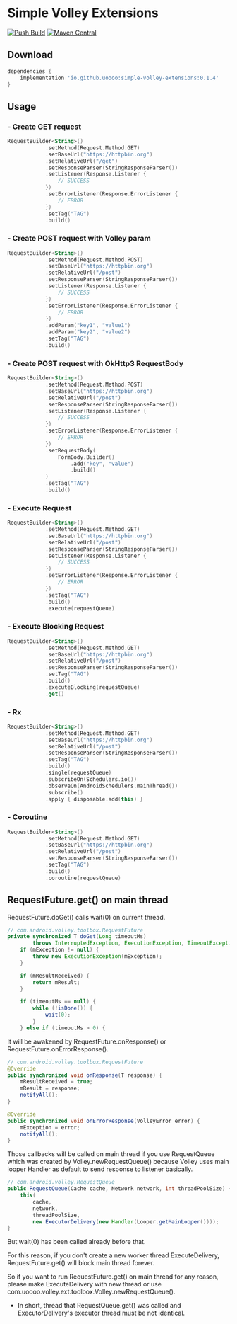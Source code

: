 # Simple Volley Extensions

[![Push Build](https://github.com/uOOOO/simple-volley-extensions/actions/workflows/push-build.yml/badge.svg?event=push)](https://github.com/uOOOO/simple-volley-extensions/actions/workflows/push-build.yml) [![Maven Central](https://maven-badges.herokuapp.com/maven-central/io.github.uoooo/simple-volley-extensions/badge.svg)](https://maven-badges.herokuapp.com/maven-central/io.github.uoooo/simple-volley-extensions)

## Download
```groovy
dependencies {
    implementation 'io.github.uoooo:simple-volley-extensions:0.1.4'
}
```

## Usage

### - Create GET request
```kotlin
RequestBuilder<String>()
            .setMethod(Request.Method.GET)
            .setBaseUrl("https://httpbin.org")
            .setRelativeUrl("/get")
            .setResponseParser(StringResponseParser())
            .setListener(Response.Listener {
                // SUCCESS
            })
            .setErrorListener(Response.ErrorListener {
                // ERROR
            })
            .setTag("TAG")
            .build()
```

### - Create POST request with Volley param
```kotlin
RequestBuilder<String>()
            .setMethod(Request.Method.POST)
            .setBaseUrl("https://httpbin.org")
            .setRelativeUrl("/post")
            .setResponseParser(StringResponseParser())
            .setListener(Response.Listener {
                // SUCCESS
            })
            .setErrorListener(Response.ErrorListener {
                // ERROR
            })
            .addParam("key1", "value1")
            .addParam("key2", "value2")
            .setTag("TAG")
            .build()
```

### - Create POST request with OkHttp3 RequestBody
```kotlin
RequestBuilder<String>()
            .setMethod(Request.Method.POST)
            .setBaseUrl("https://httpbin.org")
            .setRelativeUrl("/post")
            .setResponseParser(StringResponseParser())
            .setListener(Response.Listener {
                // SUCCESS
            })
            .setErrorListener(Response.ErrorListener {
                // ERROR
            })
            .setRequestBody(
                FormBody.Builder()
                    .add("key", "value")
                    .build()
            )
            .setTag("TAG")
            .build()
```

### - Execute Request
```kotlin
RequestBuilder<String>()
            .setMethod(Request.Method.GET)
            .setBaseUrl("https://httpbin.org")
            .setRelativeUrl("/post")
            .setResponseParser(StringResponseParser())
            .setListener(Response.Listener {
                // SUCCESS
            })
            .setErrorListener(Response.ErrorListener {
                // ERROR
            })
            .setTag("TAG")
            .build()
            .execute(requestQueue)
```

### - Execute Blocking Request
```kotlin
RequestBuilder<String>()
            .setMethod(Request.Method.GET)
            .setBaseUrl("https://httpbin.org")
            .setRelativeUrl("/post")
            .setResponseParser(StringResponseParser())
            .setTag("TAG")
            .build()
            .executeBlocking(requestQueue)
            .get()
```

### - Rx
```kotlin
RequestBuilder<String>()
            .setMethod(Request.Method.GET)
            .setBaseUrl("https://httpbin.org")
            .setRelativeUrl("/post")
            .setResponseParser(StringResponseParser())
            .setTag("TAG")
            .build()
            .single(requestQueue)
            .subscribeOn(Schedulers.io())
            .observeOn(AndroidSchedulers.mainThread())
            .subscribe()
            .apply { disposable.add(this) }
```

### - Coroutine
```kotlin
RequestBuilder<String>()
            .setMethod(Request.Method.GET)
            .setBaseUrl("https://httpbin.org")
            .setRelativeUrl("/post")
            .setResponseParser(StringResponseParser())
            .setTag("TAG")
            .build()
            .coroutine(requestQueue)
```

## RequestFuture.get() on main thread

RequestFuture.doGet() calls wait(0) on current thread. 

```java
// com.android.volley.toolbox.RequestFuture
private synchronized T doGet(Long timeoutMs)
        throws InterruptedException, ExecutionException, TimeoutException {
    if (mException != null) {
        throw new ExecutionException(mException);
    }

    if (mResultReceived) {
        return mResult;
    }

    if (timeoutMs == null) {
        while (!isDone()) {
            wait(0);
        }
    } else if (timeoutMs > 0) {
```

It will be awakened by RequestFuture.onResponse() or RequestFuture.onErrorResponse().

```java
// com.android.volley.toolbox.RequestFuture
@Override
public synchronized void onResponse(T response) {
    mResultReceived = true;
    mResult = response;
    notifyAll();
}

@Override
public synchronized void onErrorResponse(VolleyError error) {
    mException = error;
    notifyAll();
}
```

Those callbacks will be called on main thread if you use RequestQueue which was created by Volley.newRequestQueue() because Volley uses main looper Handler as default to send response to listener basically.

```java
// com.android.volley.RequestQueue
public RequestQueue(Cache cache, Network network, int threadPoolSize) {
    this(
        cache,
        network,
        threadPoolSize,
        new ExecutorDelivery(new Handler(Looper.getMainLooper())));
}
```

But wait(0) has been called already before that.

For this reason, if you don't create a new worker thread ExecuteDelivery,
RequestFuture.get() will block main thread forever.

So if you want to run RequestFuture.get() on main thread for any reason, please make ExecuteDelivery with new thread or use com.uoooo.volley.ext.toolbox.Volley.newRequestQueue().

- In short, thread that RequestQueue.get() was called and ExecutorDelivery's executor thread must be not identical.
